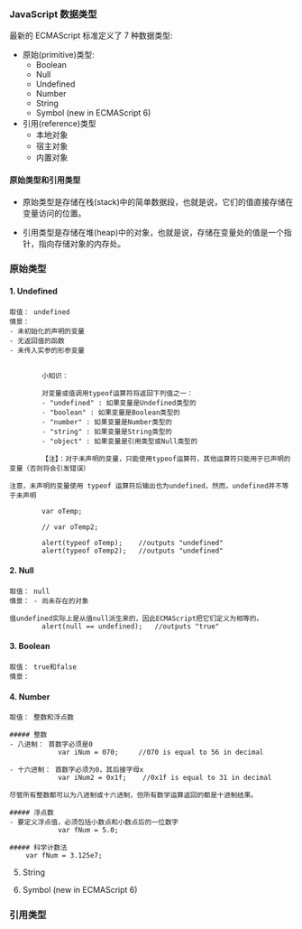 ### JavaScript 数据类型

最新的 ECMAScript 标准定义了 7 种数据类型:

* 原始(primitive)类型:  
  - Boolean  
  - Null  
  - Undefined  
  - Number  
  - String  
  - Symbol (new in ECMAScript 6)  
* 引用(reference)类型
  - 本地对象  
  - 宿主对象
  - 内置对象 

#### 原始类型和引用类型

* 原始类型是存储在栈(stack)中的简单数据段，也就是说，它们的值直接存储在变量访问的位置。

* 引用类型是存储在堆(heap)中的对象，也就是说，存储在变量处的值是一个指针，指向存储对象的内存处。


### 原始类型

#### 1. Undefined

    取值： undefined  
    情景： 
    - 未初始化的声明的变量  
    - 无返回值的函数
    - 未传入实参的形参变量  


            小知识：  

            对变量或值调用typeof运算符将返回下列值之一：  
            - "undefined" : 如果变量是Undefined类型的  
            - "boolean" : 如果变量是Boolean类型的  
            - "number" : 如果变量是Number类型的  
            - "string" : 如果变量是String类型的  
            - "object" : 如果变量是引用类型或Null类型的  

            【注】：对于未声明的变量，只能使用typeof运算符，其他运算符只能用于已声明的变量（否则将会引发错误）

    注意，未声明的变量使用 typeof 运算符后输出也为undefined，然而，undefined并不等于未声明

            var oTemp;

            // var oTemp2;

            alert(typeof oTemp);    //outputs "undefined"
            alert(typeof oTemp2);   //outputs "undefined"

#### 2. Null 

    取值： null  
    情景： - 尚未存在的对象  

    值undefined实际上是从值null派生来的，因此ECMAScript把它们定义为相等的。
            alert(null == undefined);   //outputs "true"


#### 3. Boolean 
    
    取值： true和false  
    情景： 

#### 4. Number  

    取值： 整数和浮点数  

    ##### 整数  
    - 八进制： 首数字必须是0
                var iNum = 070;     //070 is equal to 56 in decimal

    - 十六进制： 首数字必须为0，其后接字母x
                var iNum2 = 0x1f;    //0x1f is equal to 31 in decimal 

    尽管所有整数都可以为八进制或十六进制，但所有数学运算返回的都是十进制结果。

    ##### 浮点数  
    - 要定义浮点值，必须包括小数点和小数点后的一位数字
                var fNum = 5.0;

    ##### 科学计数法
        var fNum = 3.125e7;

    

5. String  

6. Symbol (new in ECMAScript 6)  


### 引用类型